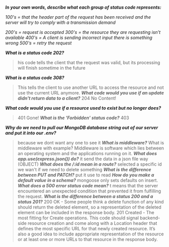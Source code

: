 **_In your own words, describe what each group of status code represents:_**

_100's = that the header part of the request has been received and the server will try to comply with a transmission demand_

_200's = request is accepted_
_300's = the resource they are requesting isn’t available_
_400's = A client is sending incorrect input there is something wrong_
_500's = retry the request_

**_What is a status code 202?_**
>his code tells the client that the request was valid, but its processing will finish sometime in the future

**_What is a status code 308?_**
>This tells the client to use another URL to access the resource and not use the current URL anymore. 
**_What code would you use if an update didn't return data to a client?_**
>204 No Content!

**_What code would you use if a resource used to exist but no longer does?_**
>401 Gone!
**_What is the 'Forbidden' status code?_**
>403

**_Why do we need to pull our MongoDB database string out of our server and put it into our .env?_**
>because we dont want any one to see it 
**_What is middleware?_**
>What is middleware with example?
Middleware is software which lies between an operating system and the applications running on it.
**_What does app.use(express.json()) do?_**
>it send the data in a json file way (OBJECT) 
**_What does the /:id mean in a route?_**
>selected a specific id we wan't if we need to delete something
**_What is the difference between PUT and PATCH?_**
>put it use to read
**_How do you make a default value in a schema?_**
>mongoose only sets defaults on insert.
**_What does a 500 error status code mean?_**
>t means that the server encountered an unexpected condition that prevented it from fulfilling the request.
**_What is the difference between a status 200 and a status 201?_**
>200 OK - Some people think a delete function of any kind should return the deleted element, so a representation of the deleted element can be included in the response body.
>201 Created - The most fitting for Create operations. This code should signal backend-side resource creation and come along with a Location header that defines the most specific URL for that newly created resource. It’s also a good idea to include appropriate representation of the resource or at least one or more URLs to that resource in the response body.